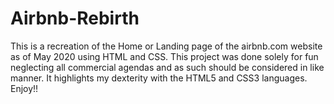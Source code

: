 # Airbnb-Rebirth
This is a recreation of the Home or Landing page of the airbnb.com website as of May 2020 using HTML and CSS.
This project was done solely for fun neglecting all commercial agendas and as such should be considered in like manner.
It highlights my dexterity with the HTML5 and CSS3 languages. Enjoy!!
